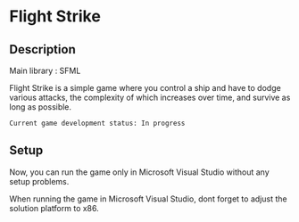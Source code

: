 # Flight Strike

## Description

Main library : SFML

Flight Strike is a simple game where you control a ship and have to dodge various attacks, the complexity of which increases over time, and survive as long as possible.

```
Current game development status: In progress
```

## Setup

Now, you can run the game only in Microsoft Visual Studio without any setup problems.

When running the game in Microsoft Visual Studio, dont forget to adjust the solution platform to x86.